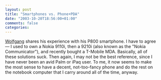 ```yaml
---
layout: post
title: "Smartphones vs. Phone+PDA"
date: "2003-10-20T18:56:00+01:00"
comments: false
categories: 
---
```


<p><a href="http://www2.schmidetzki.net/WebGatePublisher/schmidetzki/html/default/webb-5shmbh.de.0" title="Schmidetzki.Net">Wolfgang</a> shares his experience with his P800 smartphone. I have to agree &mdash; I used to own a Nokia 9110i, then a 9210i (also known as the "Nokia Communicator"), and recently bought a T-Mobile MDA. Basically, all of these solutions suck. Then again, I may not be the best reference, since I have never been an avid Palm or iPaq user. To me, it now seems to make the most sense to have a decent, not-too-fancy phone and do the rest on the notebook computer that I carry around all of the time, anyway.</p>

